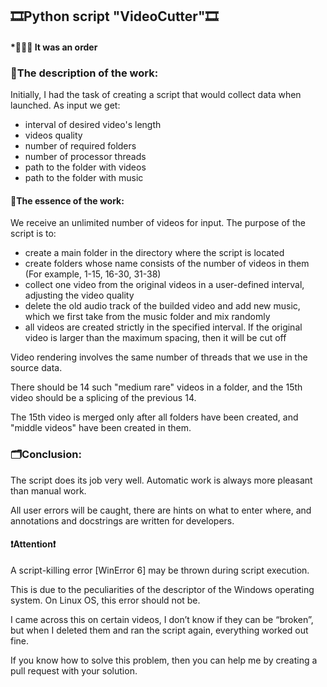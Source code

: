 <h2>🎞Python script "VideoCutter"🎞</h2>
<h4>*👨🏻‍💻 It was an order</h4>
<h3>📄The description of the work: </h3>
<p>
Initially, I had the task of creating a script that would collect data when launched. As input we get:
<ul>
<li>interval of desired video's length</li>
<li>videos quality</li>
<li>number of required folders</li>
<li>number of processor threads</li>
<li>path to the folder with videos</li>
<li>path to the folder with music</li>
</ul>
</p>
<h4>🧩The essence of the work:</h4>
<p>We receive an unlimited number of videos for input. The purpose of the script is to:
<ul>
<li>create a main folder in the directory where the script is located</li>
<li>create folders whose name consists of the number of videos in them (For example, 1-15, 16-30, 31-38)</li>
<li>collect one video from the original videos in a user-defined interval, adjusting the video quality</li>
<li>delete the old audio track of the builded video and add new music, which we first take from the music folder and mix randomly</li>
<li>all videos are created strictly in the specified interval. If the original video is larger than the maximum spacing, then it will be cut off</li>
</ul>
</p>
<p>Video rendering involves the same number of threads that we use in the source data.</p>
<p>There should be 14 such "medium rare" videos in a folder, and the 15th video should be a splicing of the previous 14.</p>
<p>The 15th video is merged only after all folders have been created, and "middle videos" have been created in them.</p>

<h3>🗂Conclusion:</h3>
<p>The script does its job very well. Automatic work is always more pleasant than manual work.</p>
<p>All user errors will be caught, there are hints on what to enter where, and annotations and docstrings are written for developers.</p>
<h4>❗Attention❗</h4>
<p>A script-killing error [WinError 6] may be thrown during script execution.</p>
<p>This is due to the peculiarities of the descriptor of the Windows operating system. On Linux OS, this error should not be. </p>
<p>I came across this on certain videos, I don’t know if they can be “broken”, but when I deleted them and ran the script again, everything worked out fine.</p>
<p>If you know how to solve this problem, then you can help me by creating a pull request with your solution.</p>

